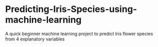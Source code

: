 # Predicting-Iris-Species-using-machine-learning
A quick beginner machine learning project to predict Iris flower species from 4 explanatory variables
